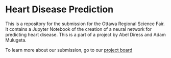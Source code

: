 # Heart Disease Prediction

This is a repository for the submission for the Ottawa Regional Science Fair. It contains a Jupyter Notebook of the creation of a neural network for predicting heart disease. This is a part of a project by Abel Diress and Adam Mulugeta.

To learn more about our submission, go to our <a href="https://projectboard.world/ysc/project/developing-a-non-invasive-inexpensive-biosensor-to-predict-heart-disease">project board</a>
